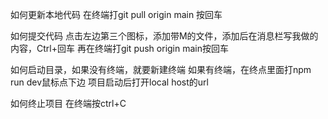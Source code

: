 如何更新本地代码
在终端打git pull origin main 按回车

如何提交代码
点击左边第三个图标，添加带M的文件，添加后在消息栏写我做的内容，Ctrl+回车
再在终端打git push origin main按回车

如何启动目录，如果没有终端，就要新建终端
如果有终端，在终点里面打npm run dev鼠标点下边
项目启动后打开local host的url

如何终止项目
在终端按ctrl+C



